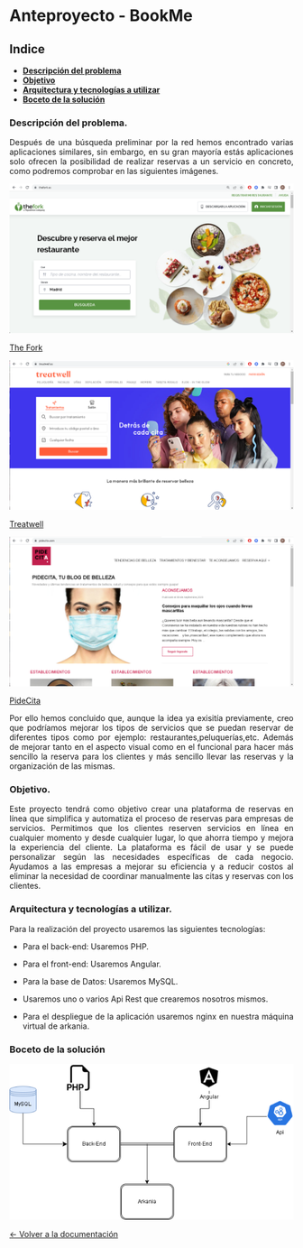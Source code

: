 <div align="justify">

# Anteproyecto - BookMe

## Indice
- **[Descripción del problema](#descripción-del-problema)**
- **[Objetivo](#objetivo)**
- **[Arquitectura y tecnologías a utilizar](#arquitectura-y-tecnologías-a-utilizar)**
- **[Boceto de la solución](#boceto-de-la-solución)**
### Descripción del problema.

Después de una búsqueda preliminar por la red hemos encontrado varias aplicaciones similares, sin embargo, en su gran mayoría estás aplicaciones solo ofrecen la posibilidad de realizar reservas a un servicio en concreto, como podremos comprobar en las siguientes imágenes.

<img src="../screenshots/TheFork.png">
  
[The Fork](https://www.thefork.es/)

<img src="../screenshots/treatwell.png">
  
[Treatwell](https://www.treatwell.es/)
  
<img src="../screenshots/pidecita.png">
  
[PideCita](https://www.pidecita.com/)
  
Por ello hemos concluido que, aunque la idea ya exisitía previamente, creo que podríamos mejorar los tipos de servicios que se puedan reservar de diferentes tipos como por ejemplo: restaurantes,peluquerías,etc. Además de mejorar tanto en el aspecto visual como en el funcional para hacer más sencillo la reserva para los clientes y más sencillo llevar las reservas y la organización de las mismas.
  
### Objetivo.

Este proyecto tendrá como objetivo crear una plataforma de reservas en línea que simplifica y automatiza el proceso de reservas para empresas de servicios. Permitimos que los clientes reserven servicios en línea en cualquier momento y desde cualquier lugar, lo que ahorra tiempo y mejora la experiencia del cliente. La plataforma es fácil de usar y se puede personalizar según las necesidades específicas de cada negocio. Ayudamos a las empresas a mejorar su eficiencia y a reducir costos al eliminar la necesidad de coordinar manualmente las citas y reservas con los clientes.

### Arquitectura y tecnologías a utilizar.
  
Para la realización del proyecto usaremos las siguientes tecnologías:

- Para el back-end: Usaremos PHP.
  
- Para el front-end: Usaremos Angular.
  
- Para la base de Datos: Usaremos MySQL.
  
- Usaremos uno o varios Api Rest que crearemos nosotros mismos.
  
- Para el despliegue de la aplicación usaremos nginx en nuestra máquina virtual de arkania.

### Boceto de la solución
<div align="center">
<img src="../screenshots/Boceto.png" />
</div>

[← Volver a la documentación](../../doc)
</div>
